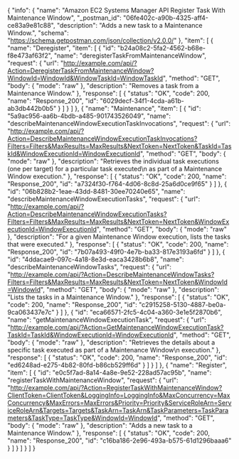 {
  "info": {
    "name": "Amazon EC2 Systems Manager API Register Task With Maintenance Window",
    "_postman_id": "06fe402c-a90b-4325-aff4-ce83a9e81c88",
    "description": "Adds a new task to a Maintenance Window.",
    "schema": "https://schema.getpostman.com/json/collection/v2.0.0/"
  },
  "item": [
    {
      "name": "Deregister",
      "item": [
        {
          "id": "b24a08c2-5fa2-4562-b68e-f8e473af63f2",
          "name": "deregisterTaskFromMaintenanceWindow",
          "request": {
            "url": "http://example.com/api/?Action=DeregisterTaskFromMaintenanceWindow?WindowId=WindowId&WindowTaskId=WindowTaskId",
            "method": "GET",
            "body": {
              "mode": "raw"
            },
            "description": "Removes a task from a Maintenance Window."
          },
          "response": [
            {
              "status": "OK",
              "code": 200,
              "name": "Response_200",
              "id": "6029decf-34f1-4cda-a61b-ab3db442b0b5"
            }
          ]
        }
      ]
    },
    {
      "name": "Maintenance",
      "item": [
        {
          "id": "5a9ac956-aa6b-4bdb-a485-901743526049",
          "name": "describeMaintenanceWindowExecutionTaskInvocations",
          "request": {
            "url": "http://example.com/api/?Action=DescribeMaintenanceWindowExecutionTaskInvocations?Filters=Filters&MaxResults=MaxResults&NextToken=NextToken&TaskId=TaskId&WindowExecutionId=WindowExecutionId",
            "method": "GET",
            "body": {
              "mode": "raw"
            },
            "description": "Retrieves the individual task executions (one per target) for a particular task executed\n   as part of a Maintenance Window execution."
          },
          "response": [
            {
              "status": "OK",
              "code": 200,
              "name": "Response_200",
              "id": "a7324f30-f764-4d06-8c8d-25a6d0ce9f65"
            }
          ]
        },
        {
          "id": "06b828b2-1eae-43dd-8481-30ee70240e65",
          "name": "describeMaintenanceWindowExecutionTasks",
          "request": {
            "url": "http://example.com/api/?Action=DescribeMaintenanceWindowExecutionTasks?Filters=Filters&MaxResults=MaxResults&NextToken=NextToken&WindowExecutionId=WindowExecutionId",
            "method": "GET",
            "body": {
              "mode": "raw"
            },
            "description": "For a given Maintenance Window execution, lists the tasks that were executed."
          },
          "response": [
            {
              "status": "OK",
              "code": 200,
              "name": "Response_200",
              "id": "7b07a493-49f0-4e7b-ba33-817e3193a6fd"
            }
          ]
        },
        {
          "id": "4ddacae9-097c-4a18-8e3d-eaca3428b6b8",
          "name": "describeMaintenanceWindowTasks",
          "request": {
            "url": "http://example.com/api/?Action=DescribeMaintenanceWindowTasks?Filters=Filters&MaxResults=MaxResults&NextToken=NextToken&WindowId=WindowId",
            "method": "GET",
            "body": {
              "mode": "raw"
            },
            "description": "Lists the tasks in a Maintenance Window."
          },
          "response": [
            {
              "status": "OK",
              "code": 200,
              "name": "Response_200",
              "id": "c2915258-5130-4887-be0a-9ca063437e7c"
            }
          ]
        },
        {
          "id": "eca66571-2fc5-4c04-a360-3e1e5f2870b6",
          "name": "getMaintenanceWindowExecutionTask",
          "request": {
            "url": "http://example.com/api/?Action=GetMaintenanceWindowExecutionTask?TaskId=TaskId&WindowExecutionId=WindowExecutionId",
            "method": "GET",
            "body": {
              "mode": "raw"
            },
            "description": "Retrieves the details about a specific task executed as part of a Maintenance Window\n   execution."
          },
          "response": [
            {
              "status": "OK",
              "code": 200,
              "name": "Response_200",
              "id": "ed6248ad-e275-4b82-80fd-b86cb529ff6d"
            }
          ]
        }
      ]
    },
    {
      "name": "Register",
      "item": [
        {
          "id": "e0c5f7ad-8a14-4a8e-9e52-228ad57ac95b",
          "name": "registerTaskWithMaintenanceWindow",
          "request": {
            "url": "http://example.com/api/?Action=RegisterTaskWithMaintenanceWindow?ClientToken=ClientToken&LoggingInfo=LoggingInfo&MaxConcurrency=MaxConcurrency&MaxErrors=MaxErrors&Priority=Priority&ServiceRoleArn=ServiceRoleArn&Targets=Targets&TaskArn=TaskArn&TaskParameters=TaskParameters&TaskType=TaskType&WindowId=WindowId",
            "method": "GET",
            "body": {
              "mode": "raw"
            },
            "description": "Adds a new task to a Maintenance Window."
          },
          "response": [
            {
              "status": "OK",
              "code": 200,
              "name": "Response_200",
              "id": "c16ba186-2e96-493a-b575-61d1296baaa6"
            }
          ]
        }
      ]
    }
  ]
}